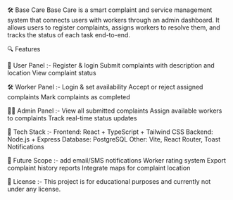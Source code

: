 
🛠️ Base Care
Base Care is a smart complaint and service management system that connects users with workers through an admin dashboard. It allows users to register complaints, assigns workers to resolve them, and tracks the status of each task end-to-end.

🔍 Features

👤 User Panel  :- 
Register & login
Submit complaints with description and location
View complaint status

🛠️ Worker Panel  :-
Login & set availability
Accept or reject assigned complaints
Mark complaints as completed

🧑‍💼 Admin Panel  :-
View all submitted complaints
Assign available workers to complaints
Track real-time status updates

🧱 Tech Stack  :-
Frontend: React + TypeScript + Tailwind CSS
Backend: Node.js + Express
Database: PostgreSQL
Other: Vite, React Router, Toast Notifications

🚀 Future Scope  :- 
add email/SMS notifications
Worker rating system
Export complaint history reports
Integrate maps for complaint location

📎 License  :-
This project is for educational purposes and currently not under any license.


